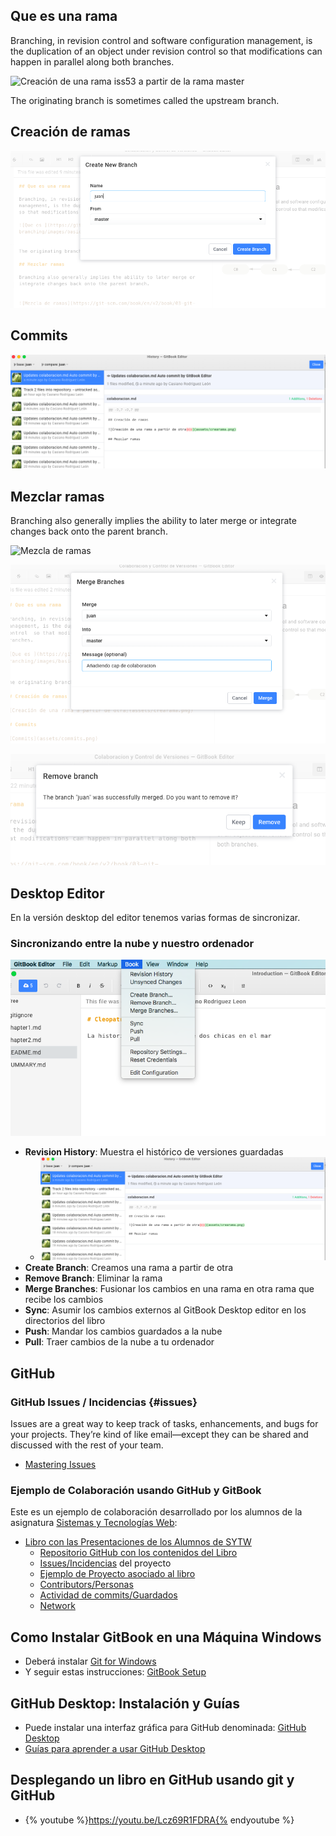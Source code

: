 ## Que es una rama

Branching, in revision control and software configuration management, is the duplication of an object under revision control  so that modifications can happen in parallel along both branches.

![Creación de una rama `iss53` a partir de la rama `master`](https://git-scm.com/book/en/v2/book/03-git-branching/images/basic-branching-6.png)


The originating branch is sometimes called the upstream branch.

## Creación de ramas

![Creación de una rama a partir de otra](assets/crearama.png)

## Commits

![Commits](assets/commits.png)

## Mezclar ramas

Branching also generally implies the ability to later merge or integrate changes back onto the parent branch. 


![Mezcla de ramas](https://git-scm.com/book/en/v2/book/03-git-branching/images/basic-merging-2.png)

![Mezclando la rama juan en la rama master](assets/merge.png)

![¿Suprimir la rama juan después de la mezcla?](assets/removebranchaftermerge.png)

## Desktop Editor

En la versión desktop del editor tenemos varias formas de sincronizar.

### Sincronizando entre la nube y nuestro ordenador

![Menu de Control de Versiones del libro](/assets/pullpush.png)

* **Revision History**: Muestra el histórico de versiones guardadas
  - ![Historia de Revisiones](/assets/commits.png)
* **Create Branch**: Creamos una rama a partir de otra
* **Remove Branch**: Eliminar la rama
* **Merge Branches**: Fusionar los cambios en una rama 
en otra rama que recibe los cambios
* **Sync**: Asumir los cambios externos al GitBook Desktop editor en los directorios del libro 
* **Push**: Mandar los cambios guardados a la nube
* **Pull**: Traer cambios de la nube a tu ordenador



## GitHub
 
### GitHub Issues / Incidencias {#issues}
  
Issues are a great way to keep track of tasks, enhancements, and bugs for your projects. 
They’re kind of like email—except they can be shared and discussed with the rest of your team. 

* [Mastering Issues](https://guides.github.com/features/issues/)

### Ejemplo de Colaboración usando GitHub y GitBook

Este es un ejemplo de colaboración desarrollado por los alumnos de la asignatura [Sistemas y Tecnologías Web](https://campusvirtual.ull.es/1617/course/view.php?id=1175): 

* [Libro con las Presentaciones de los Alumnos de SYTW](https://ull-esit-sytw-1617.github.io/presentaciones-todos/)
  * [Repositorio GitHub con los contenidos del Libro](https://github.com/ULL-ESIT-SYTW-1617/presentaciones-todos)
  * [Issues/Incidencias](https://github.com/ULL-ESIT-SYTW-1617/presentaciones-todos/issues?q=is%3Aissue+is%3Aclosed) del proyecto
  * [Ejemplo de Proyecto asociado al libro](https://github.com/ULL-ESIT-SYTW-1617/presentaciones-todos/projects/1)
  * [Contributors/Personas](https://github.com/ULL-ESIT-SYTW-1617/presentaciones-todos/graphs/contributors)
  * [Actividad de  commits/Guardados](https://github.com/ULL-ESIT-SYTW-1617/presentaciones-todos/graphs/commit-activity)
  * [Network](https://github.com/ULL-ESIT-SYTW-1617/presentaciones-todos/network)


## Como Instalar GitBook en una Máquina Windows

* Deberá instalar [Git for Windows](https://git-scm.com/download/win)
* Y seguir estas instrucciones: [GitBook Setup](https://toolchain.gitbook.com/setup.html)

## GitHub Desktop: Instalación y Guías

* Puede instalar una interfaz gráfica para GitHub denominada: [GitHub Desktop](https://desktop.github.com/)
* [Guías para aprender a usar GitHub Desktop](https://help.github.com/desktop/guides/)


## Desplegando un libro en GitHub usando git y GitHub
* {% youtube %}https://youtu.be/Lcz69R1FDRA{% endyoutube %}


